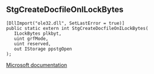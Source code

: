 ## StgCreateDocfileOnILockBytes

```
[DllImport("ole32.dll", SetLastError = true)]
public static extern int StgCreateDocfileOnILockBytes(
   ILockBytes plkbyt,
   uint grfMode,
   uint reserved,
   out IStorage ppstgOpen
);
```

[Microsoft documentation](https://docs.microsoft.com/en-us/windows/win32/api/ole2/nf-ole2-stgcreatedocfileonilockbytes)

